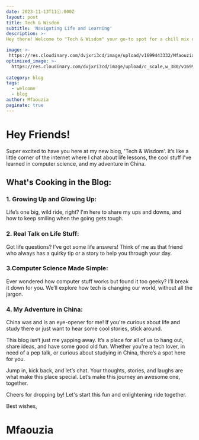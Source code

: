 ```yaml
---
date: 2023-11-13T11🕧.000Z
layout: post
title: Tech & Wisdom
subtitle: 'Navigating Life and Learning'
description: >-
Hey there! Welcome to "Tech & Wisdom" your go-to spot for a chill mix of tech talk and life chats. Here, we keep it real with simple tech tips, life lessons, and cool stories from my time in China. It's all about sharing, laughing, and learning together. So, grab a coffee, get comfy, and let's dive into this adventure of life and tech, one post at a time!

image: >-
 https://res.cloudinary.com/dvjxri3cd/image/upload/v1699443332/Mfaouzia/suqi6f5qgpu7py9cyndw.jpg
optimized_image: >-
  https://res.cloudinary.com/dvjxri3cd/image/upload/c_scale,w_380/v1699443332/Mfaouzia/suqi6f5qgpu7py9cyndw.jpg
  
category: blog
tags:
  - welcome
  - blog
author: Mfaouzia
paginate: true
---
```

# Hey Friends!
Super excited to have you here at my new blog, 'Tech & Wisdom'. It’s like a little corner of the internet where I chat about life lessons, the cool stuff I've learned in computer science, and my adventure in China.

## What's Cooking in the Blog:

### 1. Growing Up and Glowing Up: 
Life’s one big, wild ride, right? I'm here to share my ups and downs, and how to keep smiling when the going gets tough.

### 2. Real Talk on Life Stuff: 
Got life questions? I’ve got some life answers! Think of me as that friend who always has a quirky tip or a story to help you through your day.

### 3.Computer Science Made Simple: 
Ever wondered how computer stuff works but found it too geeky? I’ll break it down for you. We’ll explore how tech is changing our world, without all the jargon.

### 4. My Adventure in China: 
China was and is an eye-opener for me! If you're curious about life and study there or just want to hear some cool stories, stick around.

This blog isn’t just me yapping away. It’s a place for all of us to hang out, share ideas, and have some good old fun. Whether you're a tech lover, in need of a pep talk, or curious about studying in China, there’s a spot here for you.

Jump in, kick back, and let’s chat. Your thoughts, stories, and laughs are what make this place special. Let’s make this journey an awesome one, together.

Cheers for dropping by! Let's start this fun and enlightening ride together.

Best wishes,

# Mfaouzia


